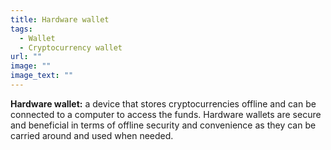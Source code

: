 ```yaml
---
title: Hardware wallet
tags:
  - Wallet
  - Cryptocurrency wallet
url: ""
image: ""
image_text: ""
---
```


**Hardware wallet:** a device that stores cryptocurrencies offline and can be connected to a computer to access the funds. Hardware wallets are secure and beneficial in terms of offline security and convenience as they can be carried around and used when needed.
